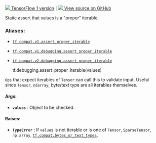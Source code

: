 [ ![](https://tensorflow.google.cn/images/tf_logo_32px.png) TensorFlow 1
version](/versions/r1.15/api_docs/python/tf/debugging/assert_proper_iterable)
|  [ ![](https://tensorflow.google.cn/images/GitHub-Mark-32px.png) View source
on GitHub
](https://github.com/tensorflow/tensorflow/blob/r2.0/tensorflow/python/ops/check_ops.py#L93-L121)  
  
  
Static assert that values is a "proper" iterable.

### Aliases:

  * [`tf.compat.v1.assert_proper_iterable`](/api_docs/python/tf/debugging/assert_proper_iterable)
  * [`tf.compat.v1.debugging.assert_proper_iterable`](/api_docs/python/tf/debugging/assert_proper_iterable)
  * [`tf.compat.v2.debugging.assert_proper_iterable`](/api_docs/python/tf/debugging/assert_proper_iterable)

    
    
    tf.debugging.assert_proper_iterable(values)
    

`Ops` that expect iterables of `Tensor` can call this to validate input.
Useful since `Tensor`, `ndarray`, byte/text type are all iterables themselves.

#### Args:

  * **`values`** : Object to be checked.

#### Raises:

  * **`TypeError`** : If `values` is not iterable or is one of `Tensor`, `SparseTensor`, `np.array`, [`tf.compat.bytes_or_text_types`](https://tensorflow.google.cn/api_docs/python/tf/compat#bytes_or_text_types).

